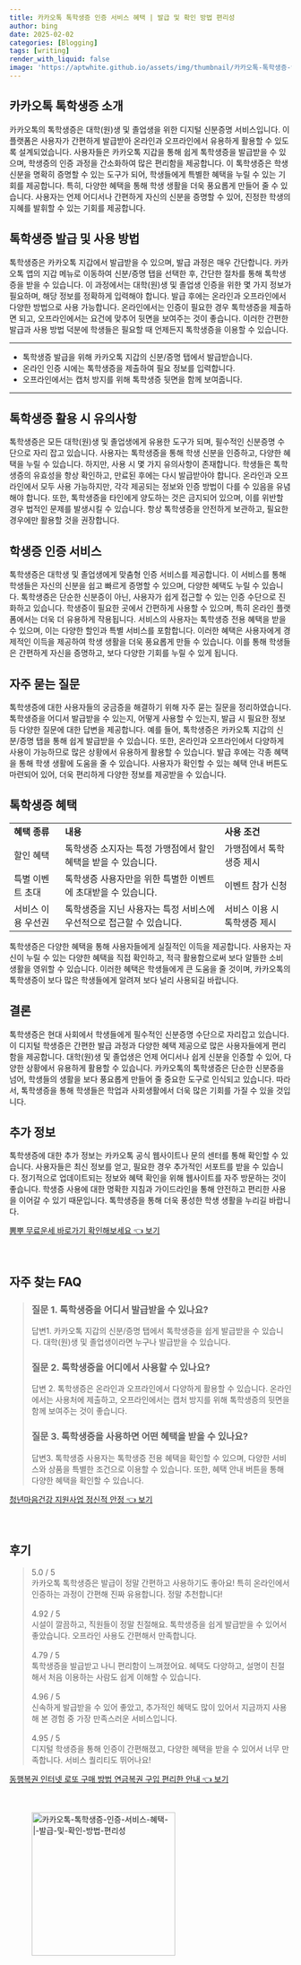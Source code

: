 ```yaml
---
title: 카카오톡 톡학생증 인증 서비스 혜택 | 발급 및 확인 방법 편리성
author: bing
date: 2025-02-02
categories: [Blogging]
tags: [writing]
render_with_liquid: false
image: 'https://aptwhite.github.io/assets/img/thumbnail/카카오톡-톡학생증-인증-서비스-혜택-|-발급-및-확인-방법-편리성.webp'
---
```



<h2 id='카카오톡_톡학생증_소개'>카카오톡 톡학생증 소개</h2>

<p>카카오톡의 톡학생증은 대학(원)생 및 졸업생을 위한 디지털 신분증명 서비스입니다. 이 플랫폼은 사용자가 간편하게 발급받아 온라인과 오프라인에서 유용하게 활용할 수 있도록 설계되었습니다. 사용자들은 카카오톡 지갑을 통해 쉽게 톡학생증을 발급받을 수 있으며, 학생증의 인증 과정을 간소화하여 많은 편리함을 제공합니다. 이 톡학생증은 학생 신분을 명확히 증명할 수 있는 도구가 되어, 학생들에게 특별한 혜택을 누릴 수 있는 기회를 제공합니다. 특히, 다양한 혜택을 통해 학생 생활을 더욱 풍요롭게 만들어 줄 수 있습니다. 사용자는 언제 어디서나 간편하게 자신의 신분을 증명할 수 있어, 진정한 학생의 지혜를 발휘할 수 있는 기회를 제공합니다.</p>

<h2 id='톡학생증_발급_및_사용_방법'>톡학생증 발급 및 사용 방법</h2>

<p>톡학생증은 카카오톡 지갑에서 발급받을 수 있으며, 발급 과정은 매우 간단합니다. 카카오톡 앱의 지갑 메뉴로 이동하여 신분/증명 탭을 선택한 후, 간단한 절차를 통해 톡학생증을 받을 수 있습니다. 이 과정에서는 대학(원)생 및 졸업생 인증을 위한 몇 가지 정보가 필요하며, 해당 정보를 정확하게 입력해야 합니다. 발급 후에는 온라인과 오프라인에서 다양한 방법으로 사용 가능합니다. 온라인에서는 인증이 필요한 경우 톡학생증을 제출하면 되고, 오프라인에서는 요건에 맞추어 뒷면을 보여주는 것이 좋습니다. 이러한 간편한 발급과 사용 방법 덕분에 학생들은 필요할 때 언제든지 톡학생증을 이용할 수 있습니다.</p>

<hr />

<ul>
    <li>톡학생증 발급을 위해 카카오톡 지갑의 신분/증명 탭에서 발급받습니다.</li>
    <li>온라인 인증 시에는 톡학생증을 제출하여 필요 정보를 입력합니다.</li>
    <li>오프라인에서는 캡처 방지를 위해 톡학생증 뒷면을 함께 보여줍니다.</li>
</ul>

<hr />

<h2 id='톡학생증_활용_시_유의사항'>톡학생증 활용 시 유의사항</h2>

<p>톡학생증은 모든 대학(원)생 및 졸업생에게 유용한 도구가 되며, 필수적인 신분증명 수단으로 자리 잡고 있습니다. 사용자는 톡학생증을 통해 학생 신분을 인증하고, 다양한 혜택을 누릴 수 있습니다. 하지만, 사용 시 몇 가지 유의사항이 존재합니다. 학생들은 톡학생증의 유효성을 항상 확인하고, 만료된 후에는 다시 발급받아야 합니다. 온라인과 오프라인에서 모두 사용 가능하지만, 각각 제공되는 정보와 인증 방법이 다를 수 있음을 유념해야 합니다. 또한, 톡학생증을 타인에게 양도하는 것은 금지되어 있으며, 이를 위반할 경우 법적인 문제를 발생시킬 수 있습니다. 항상 톡학생증을 안전하게 보관하고, 필요한 경우에만 활용할 것을 권장합니다.</p>

<h2 id='학생증_인증_서비스'>학생증 인증 서비스</h2>

<p>톡학생증은 대학생 및 졸업생에게 맞춤형 인증 서비스를 제공합니다. 이 서비스를 통해 학생들은 자신의 신분을 쉽고 빠르게 증명할 수 있으며, 다양한 혜택도 누릴 수 있습니다. 톡학생증은 단순한 신분증이 아닌, 사용자가 쉽게 접근할 수 있는 인증 수단으로 진화하고 있습니다. 학생증이 필요한 곳에서 간편하게 사용할 수 있으며, 특히 온라인 플랫폼에서는 더욱 더 유용하게 작용됩니다. 서비스의 사용자는 톡학생증 전용 혜택을 받을 수 있으며, 이는 다양한 할인과 특별 서비스를 포함합니다. 이러한 혜택은 사용자에게 경제적인 이득을 제공하여 학생 생활을 더욱 풍요롭게 만들 수 있습니다. 이를 통해 학생들은 간편하게 자신을 증명하고, 보다 다양한 기회를 누릴 수 있게 됩니다.</p>

<h2 id='자주_묻는_질문'>자주 묻는 질문</h2>

<p>톡학생증에 대한 사용자들의 궁금증을 해결하기 위해 자주 묻는 질문을 정리하였습니다. 톡학생증을 어디서 발급받을 수 있는지, 어떻게 사용할 수 있는지, 발급 시 필요한 정보 등 다양한 질문에 대한 답변을 제공합니다. 예를 들어, 톡학생증은 카카오톡 지갑의 신분/증명 탭을 통해 쉽게 발급받을 수 있습니다. 또한, 온라인과 오프라인에서 다양하게 사용이 가능하므로 많은 상황에서 유용하게 활용할 수 있습니다. 발급 후에는 각종 혜택을 통해 학생 생활에 도움을 줄 수 있습니다. 사용자가 확인할 수 있는 혜택 안내 버튼도 마련되어 있어, 더욱 편리하게 다양한 정보를 제공받을 수 있습니다.</p>

<h2 id='톡학생증_혜택'>톡학생증 혜택</h2>

<table>
    <tr>
        <td><b>혜택 종류</b></td>
        <td><b>내용</b></td>
        <td><b>사용 조건</b></td>
    </tr>
    <tr>
        <td>할인 혜택</td>
        <td>톡학생증 소지자는 특정 가맹점에서 할인 혜택을 받을 수 있습니다.</td>
        <td>가맹점에서 톡학생증 제시</td>
    </tr>
    <tr>
        <td>특별 이벤트 초대</td>
        <td>톡학생증 사용자만을 위한 특별한 이벤트에 초대받을 수 있습니다.</td>
        <td>이벤트 참가 신청</td>
    </tr>
    <tr>
        <td>서비스 이용 우선권</td>
        <td>톡학생증을 지닌 사용자는 특정 서비스에 우선적으로 접근할 수 있습니다.</td>
        <td>서비스 이용 시 톡학생증 제시</td>
    </tr>
</table>

<p>톡학생증은 다양한 혜택을 통해 사용자들에게 실질적인 이득을 제공합니다. 사용자는 자신이 누릴 수 있는 다양한 혜택을 직접 확인하고, 적극 활용함으로써 보다 알뜰한 소비 생활을 영위할 수 있습니다. 이러한 혜택은 학생들에게 큰 도움을 줄 것이며, 카카오톡의 톡학생증이 보다 많은 학생들에게 알려져 보다 널리 사용되길 바랍니다.</p>

<h2 id='결론'>결론</h2>

<p>톡학생증은 현대 사회에서 학생들에게 필수적인 신분증명 수단으로 자리잡고 있습니다. 이 디지털 학생증은 간편한 발급 과정과 다양한 혜택 제공으로 많은 사용자들에게 편리함을 제공합니다. 대학(원)생 및 졸업생은 언제 어디서나 쉽게 신분을 인증할 수 있어, 다양한 상황에서 유용하게 활용할 수 있습니다. 카카오톡의 톡학생증은 단순한 신분증을 넘어, 학생들의 생활을 보다 풍요롭게 만들어 줄 중요한 도구로 인식되고 있습니다. 따라서, 톡학생증을 통해 학생들은 학업과 사회생활에서 더욱 많은 기회를 가질 수 있을 것입니다.</p>

<h2 id='추가_정보'>추가 정보</h2>

<p>톡학생증에 대한 추가 정보는 카카오톡 공식 웹사이트나 문의 센터를 통해 확인할 수 있습니다. 사용자들은 최신 정보를 얻고, 필요한 경우 추가적인 서포트를 받을 수 있습니다. 정기적으로 업데이트되는 정보와 혜택 확인을 위해 웹사이트를 자주 방문하는 것이 좋습니다. 학생증 사용에 대한 명확한 지침과 가이드라인을 통해 안전하고 편리한 사용을 이어갈 수 있기 때문입니다. 톡학생증을 통해 더욱 풍성한 학생 생활을 누리길 바랍니다.</p>


<p><a class="click-button" title="뽐뿌 무료운세 바로가기 확인해보세요" href="https://aptwhite.github.io/posts/%EB%BD%90%EB%BF%8C-%EB%AC%B4%EB%A3%8C%EC%9A%B4%EC%84%B8-%EB%B0%94%EB%A1%9C%EA%B0%80%EA%B8%B0-%ED%99%95%EC%9D%B8%ED%95%B4%EB%B3%B4%EC%84%B8%EC%9A%94/" rel="dofollow">뽐뿌 무료운세 바로가기 확인해보세요 👈 보기</a></p><br>
<h2 id='자주_찾는_FAQ'>자주 찾는 FAQ</h2>
<div itemscope="" itemtype="https://schema.org/FAQPage"> 
<blockquote> 
<div itemscope="" itemprop="mainEntity" itemtype="https://schema.org/Question"> 
<h3 itemprop="name">질문 1. 톡학생증을 어디서 발급받을 수 있나요? </h3> 
<div itemscope="" itemprop="acceptedAnswer" itemtype="https://schema.org/Answer"> 
<span itemprop="text"> 
<p>답변1. 카카오톡 지갑의 신분/증명 탭에서 톡학생증을 쉽게 발급받을 수 있습니다. 대학(원)생 및 졸업생이라면 누구나 발급받을 수 있습니다.</p> 
</span> 
</div> 
</div> 

<div itemscope="" itemprop="mainEntity" itemtype="https://schema.org/Question"> 
<h3 itemprop="name">질문 2. 톡학생증을 어디에서 사용할 수 있나요? </h3> 
<div itemscope="" itemprop="acceptedAnswer" itemtype="https://schema.org/Answer"> 
<span itemprop="text"> 
<p>답변 2. 톡학생증은 온라인과 오프라인에서 다양하게 활용할 수 있습니다. 온라인에서는 사용처에 제출하고, 오프라인에서는 캡처 방지를 위해 톡학생증의 뒷면을 함께 보여주는 것이 좋습니다.</p> 
</span> 
</div> 
</div> 

<div itemscope="" itemprop="mainEntity" itemtype="https://schema.org/Question"> 
<h3 itemprop="name">질문 3. 톡학생증을 사용하면 어떤 혜택을 받을 수 있나요? </h3> 
<div itemscope="" itemprop="acceptedAnswer" itemtype="https://schema.org/Answer"> 
<span itemprop="text"> 
<p>답변3. 톡학생증 사용자는 톡학생증 전용 혜택을 확인할 수 있으며, 다양한 서비스와 상품을 특별한 조건으로 이용할 수 있습니다. 또한, 혜택 안내 버튼을 통해 다양한 혜택을 확인할 수 있습니다.</p> 
</span> 
</div> 
</div> 
</blockquote> 
</div>
<p><a class="click-button" title="청년마음건강 지원사업 정신적 안정" href="https://aptwhite.github.io/posts/%EC%B2%AD%EB%85%84%EB%A7%88%EC%9D%8C%EA%B1%B4%EA%B0%95-%EC%A7%80%EC%9B%90%EC%82%AC%EC%97%85-%EC%A0%95%EC%8B%A0%EC%A0%81-%EC%95%88%EC%A0%95/" rel="dofollow">청년마음건강 지원사업 정신적 안정 👈 보기</a></p><br>
<h2 id='후기'>후기</h2>
<div itemscope itemtype="https://schema.org/Product">
  <blockquote>
  <div itemprop="review" itemscope itemtype="https://schema.org/Review">
      <div itemprop="reviewRating" itemscope itemtype="https://schema.org/Rating"> <span itemprop="ratingValue">5.0</span> / <span itemprop="bestRating">5</span> </div>
      <span itemprop="reviewBody">카카오톡 톡학생증은 발급이 정말 간편하고 사용하기도 좋아요! 특히 온라인에서 인증하는 과정이 간편해 진짜 유용합니다. 정말 추천합니다!</span>
  </div>
  <br>
  <div itemprop="review" itemscope itemtype="https://schema.org/Review">
      <div itemprop="reviewRating" itemscope itemtype="https://schema.org/Rating"> <span itemprop="ratingValue">4.92</span> / <span itemprop="bestRating">5</span> </div>
      <span itemprop="reviewBody">시설이 깔끔하고, 직원들이 정말 친절해요. 톡학생증을 쉽게 발급받을 수 있어서 좋았습니다. 오프라인 사용도 간편해서 만족합니다.</span>
  </div>
  <br>
  <div itemprop="review" itemscope itemtype="https://schema.org/Review">
      <div itemprop="reviewRating" itemscope itemtype="https://schema.org/Rating"> <span itemprop="ratingValue">4.79</span> / <span itemprop="bestRating">5</span> </div>
      <span itemprop="reviewBody">톡학생증을 발급받고 나니 편리함이 느껴졌어요. 혜택도 다양하고, 설명이 친절해서 처음 이용하는 사람도 쉽게 이해할 수 있습니다.</span>
  </div>
  <br>
  <div itemprop="review" itemscope itemtype="https://schema.org/Review">
      <div itemprop="reviewRating" itemscope itemtype="https://schema.org/Rating"> <span itemprop="ratingValue">4.96</span> / <span itemprop="bestRating">5</span> </div>
      <span itemprop="reviewBody">신속하게 발급받을 수 있어 좋았고, 추가적인 혜택도 많이 있어서 지금까지 사용해 본 경험 중 가장 만족스러운 서비스입니다.</span>
  </div>
  <br>
  <div itemprop="review" itemscope itemtype="https://schema.org/Review">
      <div itemprop="reviewRating" itemscope itemtype="https://schema.org/Rating"> <span itemprop="ratingValue">4.95</span> / <span itemprop="bestRating">5</span> </div>
      <span itemprop="reviewBody">디지털 학생증을 통해 인증이 간편해졌고, 다양한 혜택을 받을 수 있어서 너무 만족합니다. 서비스 퀄리티도 뛰어나요!</span>
  </div>
  </blockquote>
</div>
<p><a class="click-button" title="동행복권 인터넷 로또 구매 방법 연금복권 구입 편리한 안내" href="https://aptwhite.github.io/posts/%EB%8F%99%ED%96%89%EB%B3%B5%EA%B6%8C-%EC%9D%B8%ED%84%B0%EB%84%B7-%EB%A1%9C%EB%98%90-%EA%B5%AC%EB%A7%A4-%EB%B0%A9%EB%B2%95-%EC%97%B0%EA%B8%88%EB%B3%B5%EA%B6%8C-%EA%B5%AC%EC%9E%85-%ED%8E%B8%EB%A6%AC%ED%95%9C-%EC%95%88%EB%82%B4/" rel="dofollow">동행복권 인터넷 로또 구매 방법 연금복권 구입 편리한 안내 👈 보기</a></p><br>
<figure class="image"><img src="https://aptwhite.github.io/assets/img/thumbnail/카카오톡-톡학생증-인증-서비스-혜택-|-발급-및-확인-방법-편리성.webp" alt="카카오톡-톡학생증-인증-서비스-혜택-|-발급-및-확인-방법-편리성" width="256" height="256"></figure>